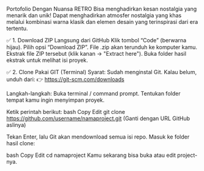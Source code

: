 Portofolio Dengan Nuansa RETRO Bisa menghadirkan kesan nostalgia yang menarik dan unik!
Dapat menghadirkan atmosfer nostalgia yang khas melalui kombinasi warna klasik dan elemen desain yang terinspirasi dari era tertentu.

✅ 1. Download ZIP Langsung dari GitHub
Klik tombol “Code” (berwarna hijau).
Pilih opsi “Download ZIP”.
File .zip akan terunduh ke komputer kamu.
Ekstrak file ZIP tersebut (klik kanan → "Extract here").
Buka folder hasil ekstrak untuk melihat isi proyek.

✅ 2. Clone Pakai GIT (Terminal)
Syarat:
Sudah menginstal Git. Kalau belum, unduh dari:
👉 https://git-scm.com/downloads

Langkah-langkah:
Buka terminal / command prompt.
Tentukan folder tempat kamu ingin menyimpan proyek.

Ketik perintah berikut:
bash
Copy
Edit
git clone https://github.com/username/namaproject.git
(Ganti dengan URL GitHub aslinya)

Tekan Enter, lalu Git akan mendownload semua isi repo.
Masuk ke folder hasil clone:

bash
Copy
Edit
cd namaproject
Kamu sekarang bisa buka atau edit project-nya.
